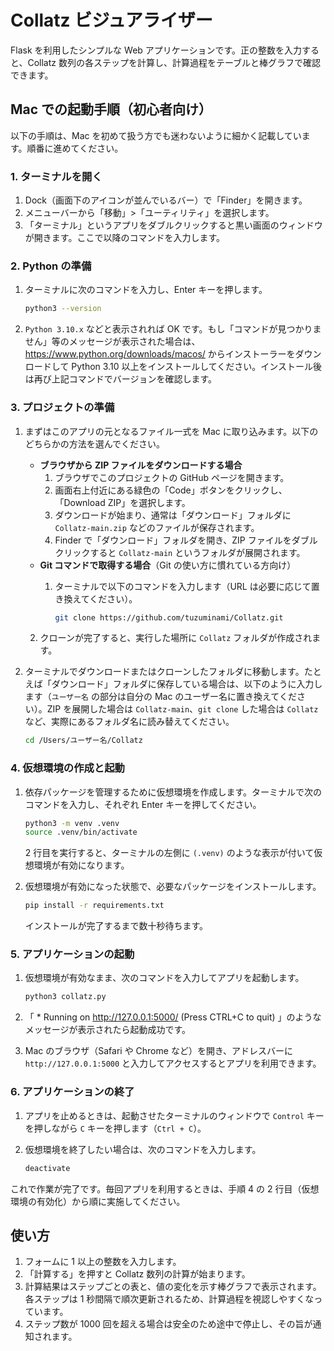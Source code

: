 # Collatz ビジュアライザー

Flask を利用したシンプルな Web アプリケーションです。正の整数を入力すると、Collatz 数列の各ステップを計算し、計算過程をテーブルと棒グラフで確認できます。

## Mac での起動手順（初心者向け）

以下の手順は、Mac を初めて扱う方でも迷わないように細かく記載しています。順番に進めてください。

### 1. ターミナルを開く

1. Dock（画面下のアイコンが並んでいるバー）で「Finder」を開きます。
2. メニューバーから「移動」>「ユーティリティ」を選択します。
3. 「ターミナル」というアプリをダブルクリックすると黒い画面のウィンドウが開きます。ここで以降のコマンドを入力します。

### 2. Python の準備

1. ターミナルに次のコマンドを入力し、Enter キーを押します。

   ```bash
   python3 --version
   ```

2. `Python 3.10.x` などと表示されれば OK です。もし「コマンドが見つかりません」等のメッセージが表示された場合は、<https://www.python.org/downloads/macos/> からインストーラーをダウンロードして Python 3.10 以上をインストールしてください。インストール後は再び上記コマンドでバージョンを確認します。

### 3. プロジェクトの準備

1. まずはこのアプリの元となるファイル一式を Mac に取り込みます。以下のどちらかの方法を選んでください。
   - **ブラウザから ZIP ファイルをダウンロードする場合**
     1. ブラウザでこのプロジェクトの GitHub ページを開きます。
     2. 画面右上付近にある緑色の「Code」ボタンをクリックし、「Download ZIP」を選択します。
     3. ダウンロードが始まり、通常は「ダウンロード」フォルダに `Collatz-main.zip` などのファイルが保存されます。
     4. Finder で「ダウンロード」フォルダを開き、ZIP ファイルをダブルクリックすると `Collatz-main` というフォルダが展開されます。
   - **Git コマンドで取得する場合**（Git の使い方に慣れている方向け）
     1. ターミナルで以下のコマンドを入力します（URL は必要に応じて置き換えてください）。

        ```bash
        git clone https://github.com/tuzuminami/Collatz.git
        ```

    2. クローンが完了すると、実行した場所に `Collatz` フォルダが作成されます。
2. ターミナルでダウンロードまたはクローンしたフォルダに移動します。たとえば「ダウンロード」フォルダに保存している場合は、以下のように入力します（`ユーザー名` の部分は自分の Mac のユーザー名に置き換えてください）。ZIP を展開した場合は `Collatz-main`、`git clone` した場合は `Collatz` など、実際にあるフォルダ名に読み替えてください。

   ```bash
   cd /Users/ユーザー名/Collatz
   ```

### 4. 仮想環境の作成と起動

1. 依存パッケージを管理するために仮想環境を作成します。ターミナルで次のコマンドを入力し、それぞれ Enter キーを押してください。

   ```bash
   python3 -m venv .venv
   source .venv/bin/activate
   ```

   2 行目を実行すると、ターミナルの左側に `(.venv)` のような表示が付いて仮想環境が有効になります。

2. 仮想環境が有効になった状態で、必要なパッケージをインストールします。

   ```bash
   pip install -r requirements.txt
   ```

   インストールが完了するまで数十秒待ちます。

### 5. アプリケーションの起動

1. 仮想環境が有効なまま、次のコマンドを入力してアプリを起動します。

   ```bash
   python3 collatz.py
   ```

2. 「 * Running on http://127.0.0.1:5000/ (Press CTRL+C to quit) 」のようなメッセージが表示されたら起動成功です。
3. Mac のブラウザ（Safari や Chrome など）を開き、アドレスバーに `http://127.0.0.1:5000` と入力してアクセスするとアプリを利用できます。

### 6. アプリケーションの終了

1. アプリを止めるときは、起動させたターミナルのウィンドウで `Control` キーを押しながら `C` キーを押します（`Ctrl + C`）。
2. 仮想環境を終了したい場合は、次のコマンドを入力します。

   ```bash
   deactivate
   ```

これで作業が完了です。毎回アプリを利用するときは、手順 4 の 2 行目（仮想環境の有効化）から順に実施してください。

## 使い方

1. フォームに 1 以上の整数を入力します。
2. 「計算する」を押すと Collatz 数列の計算が始まります。
3. 計算結果はステップごとの表と、値の変化を示す棒グラフで表示されます。各ステップは 1 秒間隔で順次更新されるため、計算過程を視認しやすくなっています。
4. ステップ数が 1000 回を超える場合は安全のため途中で停止し、その旨が通知されます。
